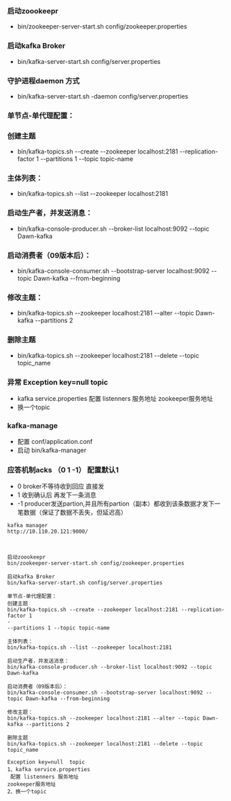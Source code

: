 ### 启动zoookeepr
- bin/zookeeper-server-start.sh config/zookeeper.properties

### 启动kafka Broker
- bin/kafka-server-start.sh config/server.properties

### 守护进程daemon 方式
- bin/kafka-server-start.sh -daemon config/server.properties
### 单节点-单代理配置：
### 创建主题
- bin/kafka-topics.sh --create --zookeeper localhost:2181 --replication-factor 1 --partitions 1 --topic topic-name

### 主体列表：
- bin/kafka-topics.sh --list --zookeeper localhost:2181

### 启动生产者，并发送消息：
- bin/kafka-console-producer.sh --broker-list localhost:9092 --topic Dawn-kafka

### 启动消费者（09版本后）：
- bin/kafka-console-consumer.sh --bootstrap-server localhost:9092 --topic Dawn-kafka --from-beginning

### 修改主题：
- bin/kafka-topics.sh --zookeeper localhost:2181 --alter --topic Dawn-kafka --partitions 2

### 删除主题
- bin/kafka-topics.sh --zookeeper localhost:2181 --delete --topic topic_name

### 异常 Exception key=null  topic
- kafka service.properties 配置 listenners 服务地址 zookeeper服务地址
- 换一个topic



### kafka-manage
- 配置 conf/application.conf
- 启动  bin/kafka-manager


### 应答机制acks （0 1 -1） 配置默认1
- 0 broker不等待收到回应 直接发
- 1 收到确认后 再发下一条消息
- -1 producer发送partion,并且所有partion（副本）都收到该条数据才发下一笔数据（保证了数据不丢失，但延迟高）


~~~
kafka manager
http://10.110.20.121:9000/



启动zoookeepr
bin/zookeeper-server-start.sh config/zookeeper.properties

启动kafka Broker
bin/kafka-server-start.sh config/server.properties

单节点-单代理配置：
创建主题
bin/kafka-topics.sh --create --zookeeper localhost:2181 --replication-factor 1 
-
--partitions 1 --topic topic-name

主体列表：
bin/kafka-topics.sh --list --zookeeper localhost:2181

启动生产者，并发送消息：
bin/kafka-console-producer.sh --broker-list localhost:9092 --topic Dawn-kafka

启动消费者（09版本后）：
bin/kafka-console-consumer.sh --bootstrap-server localhost:9092 --topic Dawn-kafka --from-beginning

修改主题：
bin/kafka-topics.sh --zookeeper localhost:2181 --alter --topic Dawn-kafka --partitions 2

删除主题
bin/kafka-topics.sh --zookeeper localhost:2181 --delete --topic topic_name

Exception key=null  topic
1、kafka service.properties 
 配置 listenners 服务地址
zookeeper服务地址
2、换一个topic

~~~
